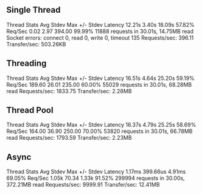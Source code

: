## Single Thread

  Thread Stats   Avg      Stdev     Max   +/- Stdev
    Latency    12.21s     3.40s   18.09s    57.82%
    Req/Sec     0.02      2.97   394.00     99.99%
  11888 requests in 30.01s, 14.75MB read
  Socket errors: connect 0, read 0, write 0, timeout 135
Requests/sec:    396.11
Transfer/sec:    503.26KB

## Threading

  Thread Stats   Avg      Stdev     Max   +/- Stdev
    Latency    16.51s     4.64s   25.20s    59.19%
    Req/Sec   189.60     26.01   235.00     60.00%
  55029 requests in 30.01s, 68.28MB read
Requests/sec:   1833.75
Transfer/sec:      2.28MB

## Thread Pool

  Thread Stats   Avg      Stdev     Max   +/- Stdev
    Latency    16.37s     4.79s   25.25s    58.69%
    Req/Sec   164.00     36.90   250.00     70.00%
  53820 requests in 30.01s, 66.78MB read
Requests/sec:   1793.59
Transfer/sec:      2.23MB

## Async

  Thread Stats   Avg      Stdev     Max   +/- Stdev
    Latency     1.17ms  399.66us   4.91ms   69.05%
    Req/Sec     1.05k    70.34     1.33k    91.52%
  299994 requests in 30.00s, 372.21MB read
Requests/sec:   9999.91
Transfer/sec:     12.41MB
